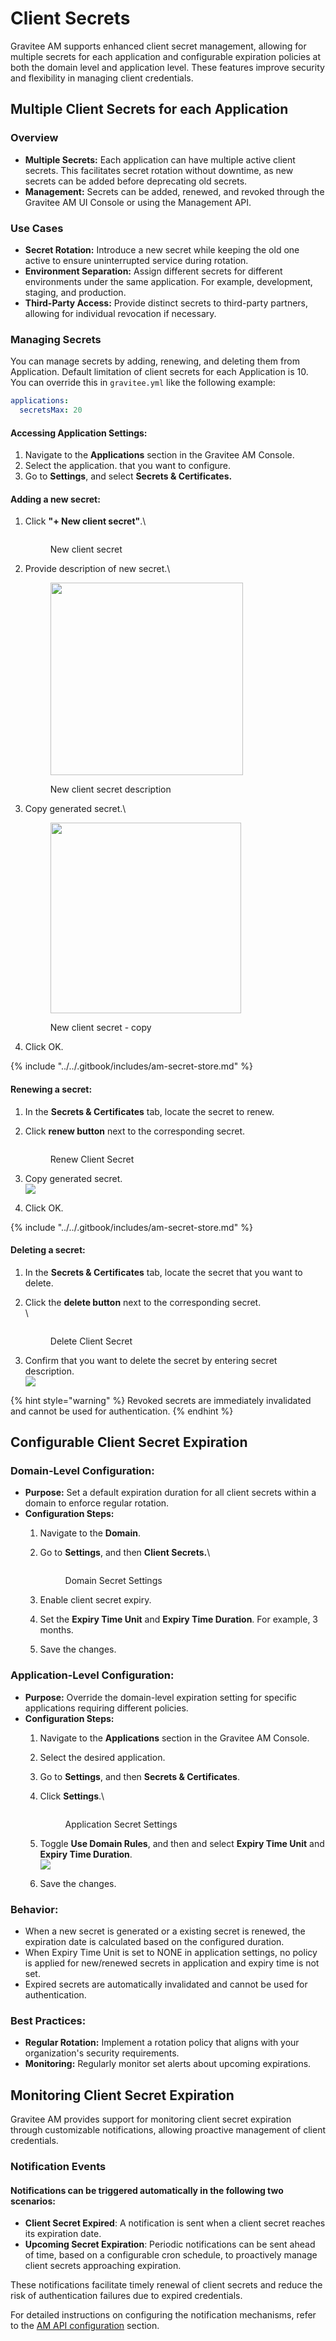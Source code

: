 # Client Secrets

Gravitee AM supports enhanced client secret management, allowing for multiple secrets for each application and configurable expiration policies at both the domain level and application level. These features improve security and flexibility in managing client credentials.

## Multiple Client Secrets for each Application

### Overview

* **Multiple Secrets:** Each application can have multiple active client secrets. This facilitates secret rotation without downtime, as new secrets can be added before deprecating old secrets.
* **Management:** Secrets can be added, renewed, and revoked through the Gravitee AM UI Console or using the Management API.

### Use Cases

* **Secret Rotation:** Introduce a new secret while keeping the old one active to ensure uninterrupted service during rotation.
* **Environment Separation:** Assign different secrets for different environments under the same application. For example, development, staging, and production.
* **Third-Party Access:** Provide distinct secrets to third-party partners, allowing for individual revocation if necessary.

### Managing Secrets

You can manage secrets by adding, renewing, and deleting them from Application. Default limitation of client secrets for each Application is 10. You can override this in `gravitee.yml`  like the following example:

```yaml
applications:
  secretsMax: 20
```

#### **Accessing Application Settings:**

1. Navigate to the **Applications** section in the Gravitee AM Console.
2. Select the application. that you want to configure.
3. Go to **Settings**, and select **Secrets & Certificates.**

#### **Adding a new secret:**

1.  Click **"+ New client secret"**.\


    <figure><img src="../../.gitbook/assets/Screenshot 2025-06-02 at 11.56.31 (1).png" alt=""><figcaption><p>New client secret</p></figcaption></figure>
2.  Provide description of new secret.\


    <div align="left"><figure><img src="../../.gitbook/assets/Screenshot 2025-06-02 at 11.57.31 (1).png" alt="" width="308"><figcaption><p>New client secret description</p></figcaption></figure></div>
3.  Copy generated secret.\


    <div align="left"><figure><img src="../../.gitbook/assets/Screenshot 2025-06-02 at 11.57.49.png" alt="" width="305"><figcaption><p>New client secret - copy</p></figcaption></figure></div>
4. Click OK.

{% include "../../.gitbook/includes/am-secret-store.md" %}

#### **Renewing a secret:**

1. In the **Secrets & Certificates** tab, locate the secret to renew.
2.  Click **renew button** next to the corresponding secret.

    <figure><img src="../../.gitbook/assets/Screenshot 2025-06-02 at 12.32.24.png" alt=""><figcaption><p>Renew Client Secret</p></figcaption></figure>
3. Copy generated secret.\
   ![](<../../.gitbook/assets/Screenshot 2025-06-02 at 12.00.01.png>)
4. Click OK.

{% include "../../.gitbook/includes/am-secret-store.md" %}

#### Deleting a secret:

1. In the **Secrets & Certificates** tab, locate the secret that you want to delete.
2.  Click the **delete button** next to the corresponding secret.\
    \


    <figure><img src="../../.gitbook/assets/Screenshot 2025-06-02 at 12.32.45.png" alt=""><figcaption><p>Delete Client Secret</p></figcaption></figure>
3. Confirm that you want to delete the secret by entering secret description.\
   ![](<../../.gitbook/assets/Screenshot 2025-06-02 at 12.00.38.png>)

{% hint style="warning" %}
Revoked secrets are immediately invalidated and cannot be used for authentication.
{% endhint %}

## Configurable Client Secret Expiration

### **Domain-Level Configuration:**

* **Purpose:** Set a default expiration duration for all client secrets within a domain to enforce regular rotation.
* **Configuration Steps:**
  1. Navigate to the **Domain**.
  2.  Go to **Settings**, and then **Client Secrets.**\


      <figure><img src="../../.gitbook/assets/Screenshot 2025-06-02 at 12.06.56.png" alt=""><figcaption><p>Domain Secret Settings</p></figcaption></figure>
  3. Enable client secret expiry.
  4. Set the **Expiry Time Unit** and **Expiry Time Duration**. For example, 3 months.
  5. Save the changes.

### **Application-Level Configuration:**

* **Purpose:** Override the domain-level expiration setting for specific applications requiring different policies.
* **Configuration Steps:**
  1. Navigate to the **Applications** section in the Gravitee AM Console.
  2. Select the desired application.
  3. Go to **Settings**, and then **Secrets & Certificates**.
  4.  Click **Settings**.\


      <figure><img src="../../.gitbook/assets/Screenshot 2025-06-02 at 12.28.04 (1).png" alt=""><figcaption><p>Application Secret Settings</p></figcaption></figure>
  5. Toggle **Use Domain Rules**, and then and select **Expiry Time Unit** and **Expiry Time Duration**.\
     ![](<../../.gitbook/assets/image (10).png>)
  6. Save the changes.

### **Behavior:**

* When a new secret is generated or a existing secret is renewed, the expiration date is calculated based on the configured duration.
* When Expiry Time Unit is set to NONE in application settings, no policy is applied for new/renewed secrets in application and expiry time is not set.
* Expired secrets are automatically invalidated and cannot be used for authentication.

### **Best Practices:**

* **Regular Rotation:** Implement a rotation policy that aligns with your organization's security requirements.
* **Monitoring:** Regularly monitor set alerts about upcoming expirations.

## Monitoring Client Secret Expiration

Gravitee AM provides support for monitoring client secret expiration through customizable notifications, allowing proactive management of client credentials.

### &#x20;Notification Events

#### Notifications can be triggered automatically in the following two scenarios:

* **Client Secret Expired**: A notification is sent when a client secret reaches its expiration date.
* **Upcoming Secret Expiration**: Periodic notifications can be sent ahead of time, based on a configurable cron schedule, to proactively manage client secrets approaching expiration.

These notifications facilitate timely renewal of client secrets and reduce the risk of authentication failures due to expired credentials.

For detailed instructions on configuring the notification mechanisms, refer to the [AM API configuration](../../getting-started/configuration/configure-am-api/#configure-notifications-on-certificates-and-client-secret-expiry) section.

